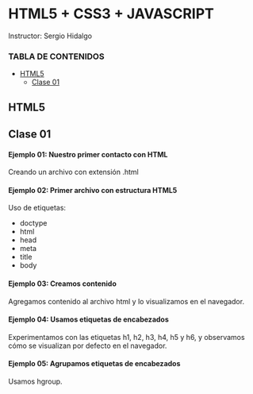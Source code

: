 # HTML5 + CSS3 + JAVASCRIPT 
Instructor: Sergio Hidalgo

### TABLA DE CONTENIDOS
- [HTML5](#html5)
  - [Clase 01](#clase-01) 

## HTML5
## Clase 01
#### **Ejemplo 01: Nuestro primer contacto con HTML** 
Creando un archivo con extensión .html

#### **Ejemplo 02: Primer archivo con estructura HTML5** 
Uso de etiquetas:
* doctype
* html
* head
* meta
* title
* body

#### **Ejemplo 03: Creamos contenido** 
Agregamos contenido al archivo html y lo visualizamos en el navegador.

#### **Ejemplo 04: Usamos etiquetas de encabezados**
Experimentamos con las etiquetas h1, h2, h3, h4, h5 y h6, y observamos cómo se visualizan por defecto en el navegador.

#### **Ejemplo 05: Agrupamos etiquetas de encabezados**
Usamos hgroup.
